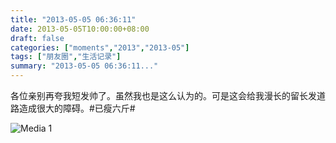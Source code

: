 ```yaml
---
title: "2013-05-05 06:36:11"
date: 2013-05-05T10:00:00+08:00
draft: false
categories: ["moments","2013","2013-05"]
tags: ["朋友圈","生活记录"]
summary: "2013-05-05 06:36:11..."
---
```


各位亲别再夸我短发帅了。虽然我也是这么认为的。可是这会给我漫长的留长发道路造成很大的障碍。#已瘦六斤#

![Media 1](/Moments/photos/2013-05-05/201305050636110.jpg)
